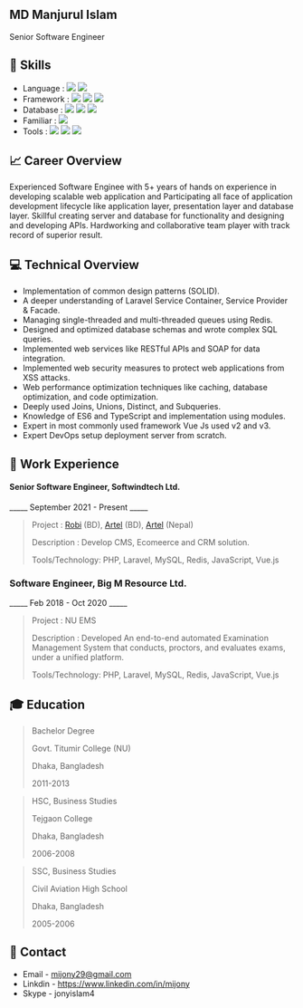 ## MD Manjurul Islam
Senior Software Engineer

## :rocket: Skills
* Language : ![](https://img.shields.io/static/v1?label=PHP&message=7,8&color=success&style=plastic&logo=php&&logoColor=fff) ![](https://img.shields.io/static/v1?label=Javascript&message=ES6&color=F7DF1E&style=plastic&logo=javascript&&logoColor=fff)
* Framework : ![](https://img.shields.io/static/v1?label=Laravel&message=7,8,9,10&color=FF2D20&style=plastic&logo=laravel&&logoColor=fff) ![](https://img.shields.io/static/v1?label=Vue.js&message=2,3&color=success&style=plastic&logo=Vue.js&logoColor=fff) ![](https://img.shields.io/static/v1?label=React.js&message=*&color=success&style=style=plastic&logo=react&logoColor=fff)
* Database : ![](https://img.shields.io/static/v1?label=&message=MySql&color=critical&style=plastic&logo=Mysql&logoColor=fff) ![](https://img.shields.io/static/v1?label=&message=Postgresql&color=critical&style=plastic&logo=Postgresql&logoColor=fff) ![](https://img.shields.io/static/v1?label=&message=Mongodb&color=critical&style=plastic&logo=Mongodb&logoColor=fff)
* Familiar : ![](https://img.shields.io/static/v1?label=Linux&message=*&color=blue&style=plastic&logo=Linux&logoColor=fff)
* Tools : ![](https://img.shields.io/static/v1?label=&message=Git&color=blue&style=plastic&logo=Git&logoColor=fff) ![](https://img.shields.io/static/v1?label=&message=Trello&color=blue&style=plastic&logo=Trello&logoColor=fff) ![](https://img.shields.io/static/v1?label=&message=Jira&color=blue&style=plastic&logo=Jira&logoColor=fff)


## :chart_with_upwards_trend: Career Overview
Experienced Software Enginee with 5+ years of hands on experience in developing scalable web application and Participating all face of application development lifecycle like application layer, presentation layer and database layer. Skillful creating server and database for functionality and designing and developing APIs. Hardworking and collaborative team player with track record of superior result.

## :computer: Technical Overview
* Implementation of common design patterns (SOLID).
* A deeper understanding of Laravel Service Container, Service Provider & Facade.
* Managing single-threaded and multi-threaded queues using Redis.
* Designed and optimized database schemas and wrote complex SQL queries.
* Implemented web services like RESTful APIs and SOAP for data integration.
* Implemented web security measures to protect web applications from XSS attacks.
* Web performance optimization techniques like caching, database optimization, and code optimization.
* Deeply used Joins, Unions, Distinct, and Subqueries.
* Knowledge of ES6 and TypeScript and implementation using modules.
* Expert in most commonly used framework Vue Js used v2 and v3.
* Expert DevOps setup deployment server from scratch.

## :briefcase: Work Experience
#### Senior Software Engineer, Softwindtech Ltd.

_____ September 2021 - Present _____

> Project : [Robi](https://robi.com.bd) (BD), [Artel](https://robi.com.bd) (BD), [Artel](https://robi.com.bd) (Nepal)
> 
> Description : Develop CMS, Ecomeerce and CRM solution.
>
> Tools/Technology: PHP, Laravel, MySQL, Redis, JavaScript, Vue.js

### Software Engineer, Big M Resource Ltd.

_____ Feb 2018 - Oct 2020 _____

> Project : NU EMS
> 
> Description : Developed An end-to-end automated Examination Management System that conducts, proctors, and evaluates exams, under a unified platform.
>
> Tools/Technology: PHP, Laravel, MySQL, Redis, JavaScript, Vue.js

## :mortar_board: Education

>	Bachelor Degree 
>
> Govt. Titumir College (NU)
>
> Dhaka, Bangladesh
>
> 2011-2013

>	HSC, Business Studies
>
> Tejgaon College
>
> Dhaka, Bangladesh
>
> 2006-2008

>	SSC, Business Studies
>
> Civil Aviation High School
>
> Dhaka, Bangladesh
>
> 2005-2006

## :iphone: Contact

* Email - mijony29@gmail.com
* Linkdin - https://www.linkedin.com/in/mijony
* Skype - jonyislam4
